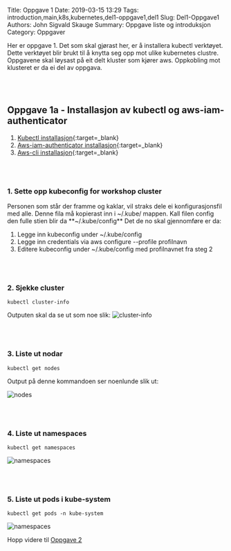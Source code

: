 Title: Oppgave 1
Date: 2019-03-15 13:29
Tags: introduction,main,k8s,kubernetes,del1-oppgave1,del1
Slug: Del1-Oppgave1
Authors: John Sigvald Skauge
Summary: Oppgave liste og introduksjon
Category: Oppgaver


Her er oppgave 1. Det som skal gjørast her, er å installera kubectl verktøyet. Dette verktøyet blir brukt til å knytta seg opp mot ulike kubernetes clustre. Oppgavene skal løysast på eit delt kluster som kjører aws.
Oppkobling mot klusteret er da ei del av oppgava.

<br/>
<br/>

## Oppgave 1a -  Installasjon av kubectl og aws-iam-authenticator
1. [Kubectl installasjon](https://kubernetes.io/docs/tasks/tools/install-kubectl/#install-kubectl){:target=_blank}
2. [Aws-iam-authenticator installasjon](https://docs.aws.amazon.com/eks/latest/userguide/install-aws-iam-authenticator.html){:target=_blank}
3. [Aws-cli installasjon](https://docs.aws.amazon.com/cli/latest/userguide/cli-chap-install.html){:target=_blank} 


<br/>
<br/>

### 1. Sette opp kubeconfig for workshop cluster

Personen som står der framme og kaklar, vil straks dele ei konfigurasjonsfil med alle. Denne fila må kopierast inn i ~/.kube/ mappen. Kall filen config den fulle stien blir da **~/.kube/config**
Det de no skal gjennomføre er da:

1. Legge inn kubeconfig under ~/.kube/config
2. Legge inn credentials via aws configure --profile profilnavn
3. Editere kubeconfig under ~/.kube/config med profilnavnet fra steg 2

<br/>
<br/>

### 2. Sjekke cluster

```
kubectl cluster-info
```
Outputen skal da se ut som noe slik:
![cluster-info]({static}/images/part1/task1/cluster-info.png)

<br/>
<br/>

### 3. Liste ut nodar


```
kubectl get nodes
```

Output på denne kommandoen ser noenlunde slik ut:

![nodes]({static}/images/part1/task1/nodes.png)

<br/>
<br/>

### 4. Liste ut namespaces

```
kubectl get namespaces
```

![namespaces]({static}/images/part1/task1/namespaces.png)

<br/>
<br/>

### 5. Liste ut pods i kube-system

```
kubectl get pods -n kube-system
```
![namespaces]({static}/images/part1/task1/pods.png)

Hopp videre til [Oppgave 2]({filename}/part1/task2.md)
